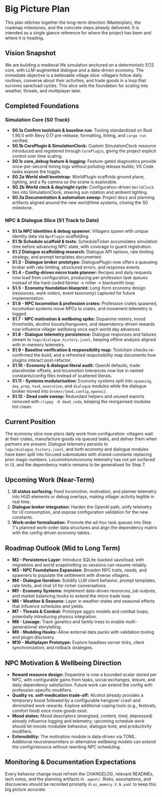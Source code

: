 # Big Picture Plan

This plan stitches together the long-term direction (Masterplan), the roadmap milestones, and the concrete steps already delivered. It is intended as a single glance reference for where the project has been and where it is heading.

## Vision Snapshot
We are building a medieval life simulation anchored on a deterministic ECS core, with LLM-augmented dialogue and a data-driven economy. The immediate objective is a believable village slice: villagers follow daily routines, converse about their activities, and trade goods in a loop that survives save/load cycles. This slice sets the foundation for scaling into weather, threats, and multiplayer later.

## Completed Foundations
### Simulation Core (S0 Track)
- **S0.1a  Confirm toolchain & baseline run:** Tooling standardized on Rust 1.90.0 with Bevy 0.17 pre-release; formatting, linting, and `cargo run` verified.
- **S0.1b  CorePlugin & SimulationClock:** Custom SimulationClock resource introduced and registered through `CorePlugin`, giving the project explicit control over time scaling.
- **S0.1c  core_debug feature & logging:** Feature-gated diagnostics provide once-per-second timing logs without polluting release builds; VS Code tasks expose the toggle.
- **S0.2a  World shell bootstrap:** WorldPlugin scaffolds ground plane, lighting, and a fly camera so the scene is explorable.
- **S0.2b  World clock & day/night cycle:** Configuration-driven `WorldClock` ties into SimulationClock, steering sun rotation and ambient lighting.
- **S0.3a  Documentation & automation sweep:** Project docs and planning artifacts aligned around the new world/time systems, closing the S0 milestone.

### NPC & Dialogue Slice (S1 Track to Date)
- **S1.1a  NPC identities & debug spawner:** Villagers spawn with unique identity data via `NpcPlugin` scaffolding.
- **S1.1b  Schedule scaffold & tests:** ScheduleTicker accumulates simulation time before advancing NPC state, with coverage to guard registration.
- **S1.2  Dialogue scaffolding research:** Dialogue API options, rate limiting strategy, and prompt templates documented.
- **S1.3 - Dialogue broker prototype:** DialoguePlugin now offers a queueing broker with rate limiting, structured errors, and response events.
- **S1.4 - Config-driven micro trade planner:** Recipes and daily requests now load from configuration, producing per-profession task queues instead of the hard-coded farmer -> miller -> blacksmith loop.
- **S1.5 - Economy foundation blueprint:** Long-form economy design (resources, work orders, event taxonomy) captured for future implementation.
- **S1.6 - NPC locomotion & profession crates:** Profession crates spawned, locomotion systems move NPCs to crates, and movement telemetry is logged.
- **S1.7 - NPC motivation & wellbeing spike:** Dopamine meters, mood thresholds, alcohol boosts/hangovers, and dependency-driven rewards now influence villager wellbeing once each world day advances.
- **S1.8 - Dialogue telemetry persistence:** Dialogue responses and failures stream to `logs/dialogue_history.jsonl`, keeping offline analysis aligned with in-memory telemetry.
- **S1.9 - Baseline verification & responsibility map:** Toolchain checks re-confirmed the build, and a refreshed responsibility map documents how plugins interact post-refactor.
- **S1.10 - Economy & dialogue literal audit:** OpenAI defaults, trade placeholder offsets, and locomotion tolerances now live in named constants/config files instead of scattered literals.
- **S1.11 - Systems modularisation:** Economy systems split into `spawning`, `day_prep`, `task_execution`, and `dialogue` modules while the dialogue broker moved into `broker/{mod,config,openai}`.
- **S1.12 - Dead code sweep:** Redundant helpers and unused exports removed with `clippy -D dead_code`, keeping the reorganised modules lint-clean.

## Current Position
The economy slice now plans daily work from configuration: villagers wait at their crates, manufacture goods via queued tasks, and deliver them when partners are present. Dialogue telemetry persists to `logs/dialogue_history.jsonl`, and both economy and dialogue modules have been split into focused submodules with shared constants replacing prior magic numbers. Locomotion/economy telemetry has not yet surfaced in UI, and the dependency matrix remains to be generalised for Step 7.

## Upcoming Work (Near-Term)
1. **UI status surfacing:** Feed locomotion, motivation, and planner telemetry into HUD elements or debug overlays, making villager activity legible in real time.
2. **Dialogue broker integration:** Harden the OpenAI path, unify telemetry for UI consumption, and expose configuration validation for the new constants.
3. **Work-order formalisation:** Promote the ad-hoc task queues into Step 7's planned work-order data structures and align the dependency matrix with the config-driven economy tables.

## Roadmap Outlook (Mid to Long Term)
- **M2 - Persistence Layer:** Introduce SQLite-backed save/load, with migrations and world snapshotting so sessions can resume reliably.
- **M3 - NPC Foundations Expansion:** Broaden NPC traits, needs, and spawners to populate the settlement with diverse villagers.
- **M4 - Dialogue Iteration:** Solidify LLM client behavior, prompt templates, rate limits, and chat UI for richer conversations.
- **M5 - Economy Systems:** Implement data-driven resources, job outputs, and market balancing hooks to extend the micro trade loop.
- **M6 - Weather & Seasons:** Layer in weather states and seasonal effects that influence schedules and yields.
- **M7 - Threats & Combat:** Prototype aggro models and combat loops, potentially introducing physics integration.
- **M8 - Lineage:** Track genetics and family trees to enable multi-generational storytelling.
- **M9 - Modding Hooks:** Allow external data packs with validation tooling and plugin discovery.
- **M10 - Multiplayer Prototype:** Explore headless server ticks, client synchronization, and rollback strategies.

## NPC Motivation & Wellbeing Direction
- **Reward resource design:** Dopamine is now a bounded scalar stored per NPC, with configurable gains from tasks, social exchanges, leisure, and daily dependency satisfaction. Future work can extend the config with profession-specific modifiers.
- **Quality vs. self-medication trade-off:** Alcohol already provides a temporary boost followed by a configurable hangover crash and diminished work rewards. Explore additional coping tools (e.g., festivals, comfort food) once more goods exist.
- **Mood states:** Mood descriptors (energised, content, tired, depressed) already influence logging and telemetry; upcoming schedule work should let moods modulate behaviour, dialogue tone, and productivity modifiers.
- **Extensibility:** The motivation module is data-driven via TOML. Additional neurotransmitters or alternative wellbeing models can extend the config/resource without rewriting NPC scheduling.

## Monitoring & Documentation Expectations
Every behavior change must refresh the CHANGELOG, relevant READMEs, tech notes, and the planning artifacts in `.agent/`. Risks, assumptions, and discoveries should be recorded promptly in `ai_memory.V.N.yaml` to keep this big picture accurate.







